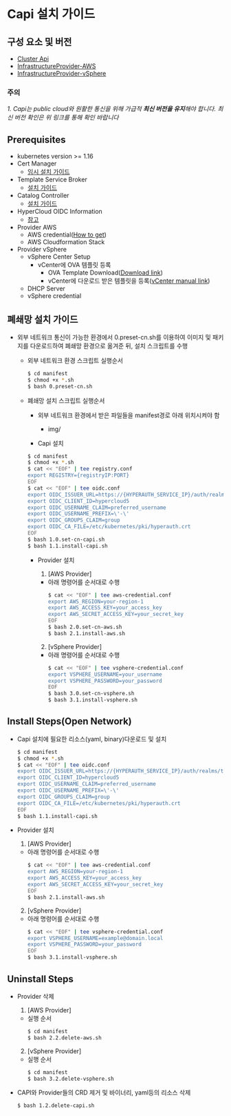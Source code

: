 
# Capi 설치 가이드

## 구성 요소 및 버전
* [Cluster Api](https://github.com/kubernetes-sigs/cluster-api/releases/latest)
* [InfrastructureProvider-AWS](https://github.com/kubernetes-sigs/cluster-api-provider-aws/releases/latest)
* [InfrastructureProvider-vSphere](https://github.com/kubernetes-sigs/cluster-api-provider-vsphere/releases/latest)

 ### **주의**
 _1. Capi는 public cloud와 원활한 통신을 위해 가급적 **최신 버전을 유지**해야 합니다. 최신 버전 확인은 위 링크를 통해 확인 바랍니다_

## Prerequisites
* kubernetes version >= 1.16
* Cert Manager
    * [임시 설치 가이드](https://github.com/tmax-cloud/install-cert-manager-temp)
* Template Service Broker
    * [설치 가이드](https://github.com/tmax-cloud/template-service-broker)
* Catalog Controller
    * [설치 가이드](https://github.com/tmax-cloud/install-catalog)
* HyperCloud OIDC Information
    * [참고](https:/https://github.com/tmax-cloud/install-hyperauth/tree/5.0#step-5-kubernetes-oidc-%EC%97%B0%EB%8F%99)
* Provider AWS
    * AWS credential([How to get](https://docs.aws.amazon.com/IAM/latest/UserGuide/id_credentials_access-keys.html))
    * AWS Cloudformation Stack
* Provider vSphere
    * vSphere Center Setup
        * vCenter에 OVA 템플릿 등록
            * OVA Template Download([Download link](https://storage.googleapis.com/capv-images/release/v1.17.3/ubuntu-1804-kube-v1.17.3.ova))
            * vCenter에 다운로드 받은 템플릿을 등록([vCenter manual link](https://docs.vmware.com/kr/VMware-vSphere/7.0/com.vmware.vsphere.vm_admin.doc/GUID-AFEDC48B-C96F-4088-9C1F-4F0A30E965DE.html))
    * DHCP Server
    * vSphere credential

## 폐쇄망 설치 가이드
* 외부 네트워크 통신이 가능한 환경에서 0.preset-cn.sh를 이용하여 이미지 및 패키지를 다운로드하여 폐쇄망 환경으로 옮겨준 뒤, 설치 스크립트를 수행
    * 외부 네트워크 환경 스크립트 실행순서
        ```bash
        $ cd manifest
        $ chmod +x *.sh
        $ bash 0.preset-cn.sh
        ```

    * 폐쇄망 설치 스크립트 실행순서
        * 외부 네트워크 환경에서 받은 파일들을 manifest경로 아래 위치시켜야 함
            * img/

        * Capi 설치
        ```bash
        $ cd manifest
        $ chmod +x *.sh
        $ cat << "EOF" | tee registry.conf
        export REGISTRY={registryIP:PORT}
        EOF
        $ cat << "EOF" | tee oidc.conf
        export OIDC_ISSUER_URL=https://{HYPERAUTH_SERVICE_IP}/auth/realms/tmax
        export OIDC_CLIENT_ID=hypercloud5
        export OIDC_USERNAME_CLAIM=preferred_username
        export OIDC_USERNAME_PREFIX=\'-\'
        export OIDC_GROUPS_CLAIM=group
        export OIDC_CA_FILE=/etc/kubernetes/pki/hyperauth.crt
        EOF
        $ bash 1.0.set-cn-capi.sh
        $ bash 1.1.install-capi.sh
        ```
        
        * Provider 설치
            1. [AWS Provider]
            * 아래 명령어를 순서대로 수행
                ```bash
                $ cat << "EOF" | tee aws-credential.conf
                export AWS_REGION=your-region-1
                export AWS_ACCESS_KEY=your_access_key
                export AWS_SECRET_ACCESS_KEY=your_secret_key
                EOF
                $ bash 2.0.set-cn-aws.sh
                $ bash 2.1.install-aws.sh
                ```

            2. [vSphere Provider]
            * 아래 명령어를 순서대로 수행
                ```bash
                $ cat << "EOF" | tee vsphere-credential.conf
                export VSPHERE_USERNAME=your_username
                export VSPHERE_PASSWORD=your_password
                EOF
                $ bash 3.0.set-cn-vsphere.sh
                $ bash 3.1.install-vsphere.sh
                ```
## Install Steps(Open Network)
* Capi 설치에 필요한 리소스(yaml, binary)다운로드 및 설치
    ```bash
    $ cd manifest
    $ chmod +x *.sh
    $ cat << "EOF" | tee oidc.conf
    export OIDC_ISSUER_URL=https://{HYPERAUTH_SERVICE_IP}/auth/realms/tmax
    export OIDC_CLIENT_ID=hypercloud5
    export OIDC_USERNAME_CLAIM=preferred_username
    export OIDC_USERNAME_PREFIX=\'-\'
    export OIDC_GROUPS_CLAIM=group
    export OIDC_CA_FILE=/etc/kubernetes/pki/hyperauth.crt
    EOF
    $ bash 1.1.install-capi.sh
    ```

* Provider 설치
    1. [AWS Provider]
    * 아래 명령어를 순서대로 수행
        ```bash
        $ cat << "EOF" | tee aws-credential.conf
        export AWS_REGION=your-region-1
        export AWS_ACCESS_KEY=your_access_key
        export AWS_SECRET_ACCESS_KEY=your_secret_key
        EOF
        $ bash 2.1.install-aws.sh

    2. [vSphere Provider]
    * 아래 명령어를 순서대로 수행
        ```bash
        $ cat << "EOF" | tee vsphere-credential.conf
        export VSPHERE_USERNAME=example@domain.local
        export VSPHERE_PASSWORD=your_password
        EOF
        $ bash 3.1.install-vsphere.sh
        ```
## Uninstall Steps
* Provider 삭제
    1. [AWS Provider]
    * 실행 순서
        ```bash
        $ cd manifest
        $ bash 2.2.delete-aws.sh
        ```

    2. [vSphere Provider]
    * 실행 순서
        ```bash
        $ cd manifest
        $ bash 3.2.delete-vsphere.sh
        ```

* CAPI와 Provider들의 CRD 제거 및 바이너리, yaml등의 리소스 삭제
    ```bash
    $ bash 1.2.delete-capi.sh
    ```